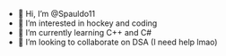 - 👋 Hi, I’m @Spauldo11
- 👀 I’m interested in hockey and coding
- 🌱 I’m currently learning C++ and C#
- 💞️ I’m looking to collaborate on DSA (I need help lmao)

<!---
Spauldo11/Spauldo11 is a ✨ special ✨ repository because its `README.md` (this file) appears on your GitHub profile.
You can click the Preview link to take a look at your changes.
--->
